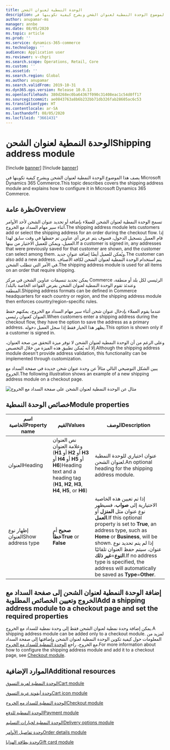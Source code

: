 ```yaml
---
title: الوحدة النمطية لعنوان الشحن
description: يتناول هذا الموضوع الوحدة النمطية لعنوان الشحن ويشرح كيفية تكوينها في Microsoft Dynamics 365 Commerce.
author: anupamar-ms
manager: annbe
ms.date: 08/05/2020
ms.topic: article
ms.prod: ''
ms.service: dynamics-365-commerce
ms.technology: ''
audience: Application user
ms.reviewer: v-chgri
ms.search.scope: Operations, Retail, Core
ms.custom: ''
ms.assetid: ''
ms.search.region: Global
ms.author: anupamar
ms.search.validFrom: 2019-10-31
ms.dyn365.ops.version: Release 10.0.13
ms.openlocfilehash: 380d268ec0ba64367f090c31408eac1c54d0ff17
ms.sourcegitcommit: ae0843763a8b6b232bb71db326fab28605ac6c53
ms.translationtype: HT
ms.contentlocale: ar-SA
ms.lasthandoff: 08/05/2020
ms.locfileid: "3661431"
---
```

# <a name="shipping-address-module"></a><span data-ttu-id="77b77-103">الوحدة النمطية لعنوان الشحن</span><span class="sxs-lookup"><span data-stu-id="77b77-103">Shipping address module</span></span>

[!include [banner](includes/banner.md)]
[!include [banner](includes/preview-banner.md)]

<span data-ttu-id="77b77-104">يصف هذا الموضوع الوحدة النمطية لعنوان الشحن ويشرح كيفية تكوينها في Microsoft Dynamics 365 Commerce.</span><span class="sxs-lookup"><span data-stu-id="77b77-104">This topic describes covers the shipping address module and explains how to configure it in Microsoft Dynamics 365 Commerce.</span></span>

## <a name="overview"></a><span data-ttu-id="77b77-105">نظرة عامة</span><span class="sxs-lookup"><span data-stu-id="77b77-105">Overview</span></span>

<span data-ttu-id="77b77-106">تسمح الوحدة النمطية لعنوان الشحن للعملاء بإضافة أو تحديد عنوان الشحن لأحد الأوامر أثناء سير مهام السداد مع الخروج.</span><span class="sxs-lookup"><span data-stu-id="77b77-106">The shipping address module lets customers add or select the shipping address for an order during the checkout flow.</span></span> <span data-ttu-id="77b77-107">إذا قام العميل بتسجيل الدخول، فسوف يتم عرض أي عناوين تم حفظها في وقت سابق لهذا العميل، ويمكن للعميل الاختيار من بينها.</span><span class="sxs-lookup"><span data-stu-id="77b77-107">If a customer is signed in, any addresses that were previously saved for that customer are shown, and the customer can select among them.</span></span> <span data-ttu-id="77b77-108">ويُمكن للعميل أيضًا إضافة عنوان جديد.</span><span class="sxs-lookup"><span data-stu-id="77b77-108">The customer can also add a new address.</span></span> <span data-ttu-id="77b77-109">يتم استخدام الوحدة النمطية لعنوان الشحن لكافة الأصناف في الأمر التي تتطلب الشحن.</span><span class="sxs-lookup"><span data-stu-id="77b77-109">The shipping address module is used for all items on an order that require shipping.</span></span>

<span data-ttu-id="77b77-110">يمكن تحديد تنسيقات عناوين الشحن في مركز Commerce الرئيسي لكل بلد أو منطقة، وعندئذ تقوم الوحدة النمطية لعنوان الشحن بفرض القواعد الخاصة بالبلد/المنطقة.</span><span class="sxs-lookup"><span data-stu-id="77b77-110">Shipping address formats can be defined in Commerce headquarters for each country or region, and the shipping address module then enforces country/region-specific rules.</span></span>

<span data-ttu-id="77b77-111">عندما يقوم العملاء بإدخال عنوان شحن أثناء سير مهام السداد مع الخروج، يمكنهم حفظ العنوان كعنوان رئيسي.</span><span class="sxs-lookup"><span data-stu-id="77b77-111">When customers enter a shipping address during the checkout flow, they have the option to save the address as a primary address.</span></span> <span data-ttu-id="77b77-112">يظهر هذا الخيار فقط إذا سجل العميل دخوله.</span><span class="sxs-lookup"><span data-stu-id="77b77-112">This option is shown only if a customer is signed in.</span></span>

<span data-ttu-id="77b77-113">وعلى الرغم من أن الوحدة النمطية لعنوان الشحن لا توفر ميزة التحقق من صحة العنوان، إلا أنه يُمكن تطبيق هذه الميزة من خلال التخصيص.</span><span class="sxs-lookup"><span data-stu-id="77b77-113">Although the shipping address module doesn't provide address validation, this functionality can be implemented through customization.</span></span>

<span data-ttu-id="77b77-114">يبين الشكل التوضيحي التالي مثالاُ عن وحدة عنوان شحن جديدة في صفحة السداد مع الخروج.</span><span class="sxs-lookup"><span data-stu-id="77b77-114">The following illustration shows an example of a new shipping address module on a checkout page.</span></span>

![مثال عن الوحدة النمطية لعنوان الشحن على صفحة السداد مع الخروج](./media/ecommerce-shippingaddress.PNG)

## <a name="module-properties"></a><span data-ttu-id="77b77-116">خصائص الوحدة النمطية</span><span class="sxs-lookup"><span data-stu-id="77b77-116">Module properties</span></span>

| <span data-ttu-id="77b77-117">اسم الخاصية</span><span class="sxs-lookup"><span data-stu-id="77b77-117">Property name</span></span> | <span data-ttu-id="77b77-118">القيم</span><span class="sxs-lookup"><span data-stu-id="77b77-118">Values</span></span> | <span data-ttu-id="77b77-119">الوصف</span><span class="sxs-lookup"><span data-stu-id="77b77-119">Description</span></span> |
|---------------|--------|-------------|
| <span data-ttu-id="77b77-120">العنوان</span><span class="sxs-lookup"><span data-stu-id="77b77-120">Heading</span></span> | <span data-ttu-id="77b77-121">نص العنوان وعلامة العنوان (**H1** أو **H2** أو **H3** أو **H4** أو **H5**  أو **H6**)</span><span class="sxs-lookup"><span data-stu-id="77b77-121">Heading text and a heading tag (**H1**, **H2**, **H3**, **H4**, **H5**, or **H6**)</span></span> | <span data-ttu-id="77b77-122">عنوان اختياري للوحدة النمطية لعنوان الشحن.</span><span class="sxs-lookup"><span data-stu-id="77b77-122">An optional heading for the shipping address module.</span></span> |
| <span data-ttu-id="77b77-123">إظهار نوع العنوان</span><span class="sxs-lookup"><span data-stu-id="77b77-123">Show address type</span></span> | <span data-ttu-id="77b77-124">**صحيح** أم **خطأ**</span><span class="sxs-lookup"><span data-stu-id="77b77-124">**True** or **False**</span></span> | <span data-ttu-id="77b77-125">إذا تم تعيين هذه الخاصية الاختيارية إلى **صواب**، فسيظهر نوع عنوان مثل **المنزل** أو **العمل**.</span><span class="sxs-lookup"><span data-stu-id="77b77-125">If this optional property is set to **True**, an address type, such as **Home** or **Business**, will be shown.</span></span> <span data-ttu-id="77b77-126">إذا لم يتم تحديد نوع عنوان، سيتم حفظ العنوان تلقائيًا **النوع**=**غير ذلك**.</span><span class="sxs-lookup"><span data-stu-id="77b77-126">If no address type is specified, the address will automatically be saved as **Type**=**Other**.</span></span> |

## <a name="add-a-shipping-address-module-to-a-checkout-page-and-set-the-required-properties"></a><span data-ttu-id="77b77-127">إضافة الوحدة النمطية لعنوان الشحن إلى صفحة السداد مع الخروج وتعيين الخصائص المطلوبة</span><span class="sxs-lookup"><span data-stu-id="77b77-127">Add a shipping address module to a checkout page and set the required properties</span></span>

<span data-ttu-id="77b77-128">يمكن إضافة وحدة نمطية لعنوان الشحن فقط إلى وحدة نمطية للسداد مع الخروج.</span><span class="sxs-lookup"><span data-stu-id="77b77-128">A shipping address module can be added only to a checkout module.</span></span> <span data-ttu-id="77b77-129">لمزيد من المعلومات حول كيفية تكوين الوحدة النمطية لعنوان الشحن وإضافتها إلى صفحة السداد مع الخروج، راجع [الوحدة النمطية للسداد مع الخروج](add-checkout-module.md).</span><span class="sxs-lookup"><span data-stu-id="77b77-129">For more information about how to configure the shipping address module and add it to a checkout page, see [Checkout module](add-checkout-module.md).</span></span>

## <a name="additional-resources"></a><span data-ttu-id="77b77-130">الموارد الإضافية</span><span class="sxs-lookup"><span data-stu-id="77b77-130">Additional resources</span></span>

[<span data-ttu-id="77b77-131">الوحدة النمطية لعربة التسوق</span><span class="sxs-lookup"><span data-stu-id="77b77-131">Cart module</span></span>](add-cart-module.md)

[<span data-ttu-id="77b77-132">وحدة أيقونة عربة التسوق</span><span class="sxs-lookup"><span data-stu-id="77b77-132">Cart icon module</span></span>](cart-icon-module.md)

[<span data-ttu-id="77b77-133">الوحدة النمطية للسداد مع الخروج</span><span class="sxs-lookup"><span data-stu-id="77b77-133">Checkout module</span></span>](add-checkout-module.md)

[<span data-ttu-id="77b77-134">الوحدة النمطية للدفع</span><span class="sxs-lookup"><span data-stu-id="77b77-134">Payment module</span></span>](payment-module.md)

[<span data-ttu-id="77b77-135">الوحدة النمطية لخيارات التسليم</span><span class="sxs-lookup"><span data-stu-id="77b77-135">Delivery options module</span></span>](delivery-options-module.md)

[<span data-ttu-id="77b77-136">وحدة تفاصيل الأوامر</span><span class="sxs-lookup"><span data-stu-id="77b77-136">Order details module</span></span>](order-confirmation-module.md)

[<span data-ttu-id="77b77-137">وحدة بطاقة الهدايا</span><span class="sxs-lookup"><span data-stu-id="77b77-137">Gift card module</span></span>](add-giftcard.md)
